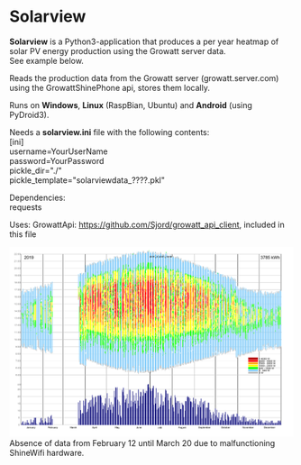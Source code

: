 # Solarview

**Solarview** is a Python3-application that produces a per year heatmap of solar PV energy production
using the Growatt server data.  
See example below.

Reads the production data from the Growatt server (growatt.server.com)
using the GrowattShinePhone api, stores them locally.

Runs on **Windows**, **Linux** (RaspBian, Ubuntu) and **Android** (using PyDroid3).

Needs a **solarview.ini** file with the following contents:  
[ini]  
username=YourUserName  
password=YourPassword  
pickle_dir="./"  
pickle_template="solarviewdata_????.pkl"  

Dependencies:  
requests
         
Uses:
GrowattApi: https://github.com/Sjord/growatt_api_client,
included in this file

![Solarview overview of 2019](./solarview2019.png)  
Absence of data from February 12 until March 20 due to malfunctioning ShineWifi hardware.        

